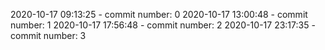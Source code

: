 2020-10-17 09:13:25 - commit number: 0
2020-10-17 13:00:48 - commit number: 1
2020-10-17 17:56:48 - commit number: 2
2020-10-17 23:17:35 - commit number: 3
